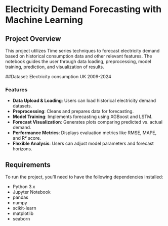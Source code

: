 # Electricity Demand Forecasting with Machine Learning

## Project Overview

This project utilizes Time series techniques to forecast electricity demand based on historical consumption data and other relevant features. The notebook guides the user through data loading, preprocessing, model training, prediction, and visualization of results.

##Dataset:
Electricity consumption UK 2009-2024

### Features

- **Data Upload & Loading**: Users can load historical electricity demand datasets.
- **Preprocessing**: Cleans and prepares data for forecasting.
- **Model Training**: Implements forecasting using XGBoost and LSTM.
- **Forecast Visualization**: Generates plots comparing predicted vs. actual demand.
- **Performance Metrics**: Displays evaluation metrics like RMSE, MAPE, and R² score.
- **Flexible Analysis**: Users can adjust model parameters and forecast horizons.

## Requirements

To run the project, you’ll need to have the following dependencies installed:

- Python 3.x
- Jupyter Notebook
- pandas
- numpy
- scikit-learn
- matplotlib
- seaborn

